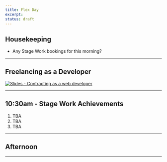 ```yaml
---
title: Flex Day
excerpt: 
status: draft
---
```


## Housekeeping
- Any Stage Work bookings for this morning?

---

## Freelancing as a Developer

[![Slides - Contracting as a web developer](/images/slides/contracting.png)](https://sait-wbdv.github.io/slides/w23/cpnt-265/contracting.html)

---

## 10:30am - Stage Work Achievements
1. TBA
2. TBA
3. TBA
---

## Afternoon

---